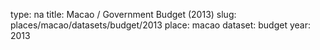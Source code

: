 type: na
title: Macao / Government Budget (2013)
slug: places/macao/datasets/budget/2013
place: macao
dataset: budget
year: 2013
